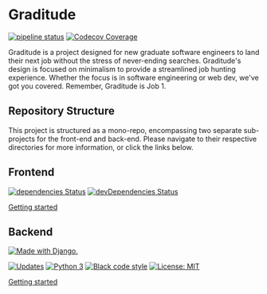 # Graditude

[![pipeline status](https://travis-ci.com/tomvothecoder/graditude.svg?branch=master)](https://travis-ci.com/tomvothecoder/graditude)
[![Codecov Coverage](https://codecov.io/gh/tomvothecoder/graditude/branch/master/graph/badge.svg)](https://codecov.io/gh/tomvothecoder/graditude)

Graditude is a project designed for new graduate software engineers to land their next job without the stress of never-ending searches. Graditude's design is focused on minimalism to provide a streamlined job hunting experience. Whether the focus is in software engineering or web dev, we've got you covered. Remember, Graditude is Job 1.

## Repository Structure

This project is structured as a mono-repo, encompassing two separate sub-projects for the front-end and back-end. Please navigate to their respective directories for more information, or click the links below.

## Frontend

[![dependencies Status](https://david-dm.org/tomvothecoder/graditude/status.svg?path=frontend)](https://david-dm.org/tomvothecoder/graditude?path=frontend)
[![devDependencies Status](https://david-dm.org/tomvothecoder/graditude/dev-status.svg?path=frontend)](https://david-dm.org/tomvothecoder/graditude?path=frontend&type=dev)

[Getting started](frontend/README.md)

## Backend

[![Made with Django.](https://www.djangoproject.com/m/img/badges/djangomade124x25.gif)](http://www.djangoproject.com)

[![Updates](https://pyup.io/repos/github/tomvothecoder/graditude/shield.svg)](https://pyup.io/repos/github/tomvothecoder/graditude/)
[![Python 3](https://pyup.io/repos/github/tomvothecoder/graditude/python-3-shield.svg)](https://pyup.io/repos/github/tomvothecoder/graditude/)
[![Black code style](https://img.shields.io/badge/code%20style-black-000000.svg)](https://github.com/ambv/black)
[![License: MIT](https://img.shields.io/badge/License-MIT-yellow.svg)](https://opensource.org/licenses/MIT)

[Getting started](backend/README.md)

